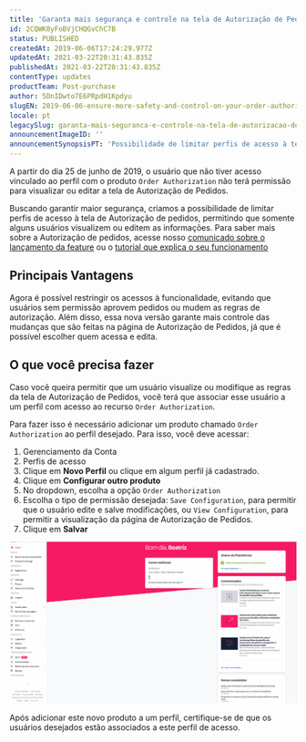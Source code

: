 ```yaml
---
title: 'Garanta mais segurança e controle na tela de Autorização de Pedidos'
id: 2CQWK0yFoBVjCHQGvChC7B
status: PUBLISHED
createdAt: 2019-06-06T17:24:29.977Z
updatedAt: 2021-03-22T20:31:43.835Z
publishedAt: 2021-03-22T20:31:43.835Z
contentType: updates
productTeam: Post-purchase
author: 5DnIDwto7E6PRpdH1Kpdyu
slugEN: 2019-06-06-ensure-more-safety-and-control-on-your-order-authorization-screen
locale: pt
legacySlug: garanta-mais-seguranca-e-controle-na-tela-de-autorizacao-de-pedidos
announcementImageID: ''
announcementSynopsisPT: 'Possibilidade de limitar perfis de acesso à tela de Autorização de pedidos'
---
```


<div class="alert alert-warning">
A partir do dia 25 de junho de 2019, o usuário que não tiver acesso vinculado ao perfil com o produto <code>Order Authorization</code>  não terá permissão para visualizar ou editar a tela de Autorização de Pedidos.
</div>

Buscando garantir maior segurança, criamos a possibilidade de limitar perfis de acesso à tela de Autorização de pedidos, permitindo que somente alguns usuários visualizem ou editem as informações. Para saber mais sobre a Autorização de pedidos, acesse nosso [comunicado sobre o lançamento da feature](/pt/announcements/aumente-suas-vendas-com-a-nova-tela-autorizacao-de-pedidos--7EXIgaESHfI46lkaZw9jrQ) ou o [tutorial que explica o seu funcionamento](/pt/tutorial/como-funciona-a-autorizacao-de-pedidos--3MBK6CmKHAuUjMBieDU0pn)
  
## Principais Vantagens

Agora é possível restringir os acessos à funcionalidade, evitando que usuários sem permissão aprovem pedidos ou mudem as regras de autorização. Além disso, essa nova versão garante mais controle das mudanças que são feitas na página de Autorização de Pedidos, já que é possível escolher quem acessa e edita.
 
## O que você precisa fazer
  
Caso você queira permitir que um usuário visualize ou modifique as regras da tela de Autorização de Pedidos, você terá que associar esse usuário a um perfil com acesso ao recurso `Order Authorization`.

Para fazer isso é necessário adicionar um produto chamado `Order Authorization` ao perfil desejado. Para isso, você deve acessar:

 1. Gerenciamento da Conta
 2. Perfis de acesso
 3. Clique em **Novo Perfil** ou clique em algum perfil já cadastrado.
 4. Clique em **Configurar outro produto**
 5. No dropdown, escolha a opção `Order Authorization` 
 6. Escolha o tipo de permissão desejada: `Save Configuration`, para permitir que o usuário edite e salve modificações, ou `View Configuration`, para permitir a visualização da página de Autorização de Pedidos.
 7. Clique em **Salvar**

![GIT-OrderAutho](https://raw.githubusercontent.com/vtexdocs/help-center-content/refs/heads/main/docs/pt/announcements/2019-06-06-garanta-mais-seguranca-e-controle-na-tela-de-autorizacao-de-pedidos_1.gif)

Após adicionar este novo produto a um perfil, certifique-se de que os usuários desejados estão associados a este perfil de acesso.
  
